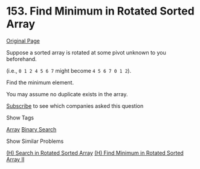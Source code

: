 # 153. Find Minimum in Rotated Sorted Array

[Original Page](https://leetcode.com/problems/find-minimum-in-rotated-sorted-array/)

Suppose a sorted array is rotated at some pivot unknown to you beforehand.

(i.e., `0 1 2 4 5 6 7` might become `4 5 6 7 0 1 2`).

Find the minimum element.

You may assume no duplicate exists in the array.

<div>

[Subscribe](/subscribe/) to see which companies asked this question

</div>

<div>

<div id="tags" class="btn btn-xs btn-warning">Show Tags</div>

<span class="hidebutton">[Array](/tag/array/) [Binary Search](/tag/binary-search/)</span></div>

<div>

<div id="similar" class="btn btn-xs btn-warning">Show Similar Problems</div>

<span class="hidebutton">[(H) Search in Rotated Sorted Array](/problems/search-in-rotated-sorted-array/) [(H) Find Minimum in Rotated Sorted Array II](/problems/find-minimum-in-rotated-sorted-array-ii/)</span></div>